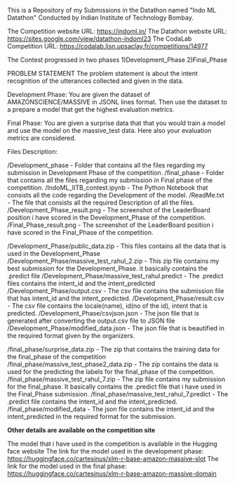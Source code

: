 This is a Repository of my Submissions in the Datathon named "Indo ML Datathon" Conducted by Indian Institute of Technology Bombay.

The Competition website URL: https://indoml.in/
The Datathon website URL: https://sites.google.com/view/datathon-indoml23
The CodaLab Competition URL: https://codalab.lisn.upsaclay.fr/competitions/14977

The Contest progressed in two phases
1)Development_Phase
2)Final_Phase

PROBLEM STATEMENT
The problem statement is about the intent recognition of the utterances collected and given in the data.

Development Phase:
You are given the dataset of AMAZONSCIENCE/MASSIVE in JSONL lines format. Then use the dataset to a prepare a model that get the highest evaluation metrics.

Final Phase:
You are given a surprise data that that you would train a model and use the model on the massive_test data. Here also your evaluation metrics are considered.

Files Description:

/Development_phase - Folder that contains all the files regarding my submission in Development Phase of the competition.
/final_phase - Folder that contains all the files regarding my submission in Final phase of the competition.
/IndoML_IITB_contest.ipynb - The Python Notebook that consists all the code regarding the Development of the model.
/ReadMe.txt - The file that consists all the required Description of all the files.
/Development_Phase_result.png - The screenshot of the LeaderBoard position i have scored in the Development_Phase of the competition.
/Final_Phase_result.png - The screenshot of the LeaderBoard position i have scored in the Final_Phase of the competition.

/Development_Phase/public_data.zip - This files contains all the data that is used in the Development_Phase
/Development_Phase/massive_test_rahul_2.zip - This zip file contains my best submission for the Development_Phase. it basically contains the .predict file
/Development_Phase/massive_test_rahul.predict - The .predict files contains the intent_id and the intent_predicted
/Development_Phase/output.csv - The csv file contains the submission file that has intent_id and the intent_predicted.
/Development_Phase/result.csv - The csv file contains the locale(name), id(no of the id), intent that is predicted.
/Development_Phase/csvjson.json - The json file that is generated after converting the output.csv file to JSON file
/Development_Phase/modified_data.json - The json file that is beautified in the required format given by the organizers.

/final_phase/surprise_data.zip - The zip that contains the training data for the final_phase of the competition
/final_phase/massive_test_phase2_data.zip - The zip contains the data is used for the predicting the labels for the final_phase of the competition.
/final_phase/massive_test_rahul_7.zip - The zip file contains my submission for the final_phase. It basically contains the .predict file that i have used in the Final_Phase submission.
/final_phase/massive_test_rahul_7.predict - The .predict file contains the intent_id and the intent_predicted.
/final_phase/modified_data - The json file contains the intent_id and the intent_predicted in the required format for the submission.

**Other details are available on the competition site**

The model that i have used in the competition is available in the Hugging face website 
The link for the model used in the development phase: https://huggingface.co/cartesinus/xlm-r-base-amazon-massive-slot
The link for the model used in the final phase: https://huggingface.co/cartesinus/xlm-r-base-amazon-massive-domain

